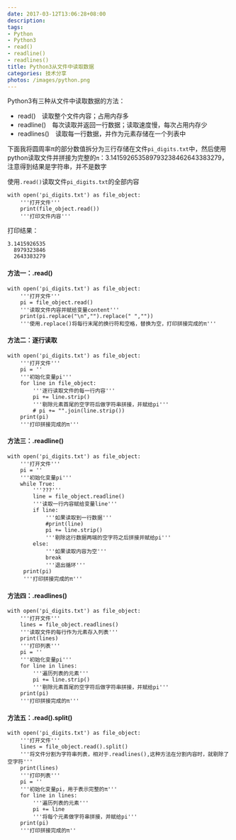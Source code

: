 ```yaml
---
date: 2017-03-12T13:06:28+08:00
description: 
tags: 
- Python
- Python3
- read()
- readline()
- readlines()
title: Python3从文件中读取数据
categories: 技术分享
photos: /images/python.png
---
```


Python3有三种从文件中读取数据的方法：

* read()　读取整个文件内容；占用内存多  
* readline()　每次读取并返回一行数据；读取速度慢，每次占用内存少  
* readlines()　读取每一行数据，并作为元素存储在一个列表中  

下面我将圆周率π的部分数值拆分为三行存储在文件`pi_digits.txt`中，然后使用python读取文件并拼接为完整的`π`：3.141592653589793238462643383279，注意得到结果是字符串，并不是数字

使用`.read()`读取文件`pi_digits.txt`的全部内容

	with open('pi_digits.txt') as file_object:
	    '''打开文件'''
	    print(file_object.read())
	    '''打印文件内容'''
	   
打印结果：

	3.1415926535
	  8979323846
	  2643383279

<!--more-->	  
	  
#### 方法一：.read()

	with open('pi_digits.txt') as file_object:
	    '''打开文件'''
	    pi = file_object.read()
	    '''读取文件内容并赋给变量content'''
	    print(pi.replace("\n","").replace(" ",""))
	    '''使用.replace()将每行末尾的换行符和空格，替换为空，打印拼接完成的π'''

#### 方法二：逐行读取

	with open('pi_digits.txt') as file_object:
	    '''打开文件'''
	    pi = ''
	    '''初始化变量pi'''
	    for line in file_object:
			'''逐行读取文件的每一行内容'''
			pi += line.strip()
			'''剔除元素首尾的空字符后做字符串拼接，并赋给pi'''
			# pi += "".join(line.strip())
	    print(pi)
	    '''打印拼接完成的π'''

#### 方法三：.readline()

	with open('pi_digits.txt') as file_object:
	    '''打开文件'''
	    pi = ''
	    '''初始化变量pi'''
	    while True:
			'''???'''
			line = file_object.readline()
			'''读取一行内容赋给变量line'''
			if line:
			    '''如果读取到一行数据'''
			    #print(line)
			    pi += line.strip()
			    '''剔除这行数据两端的空字符之后拼接并赋给pi'''
			else:
			    '''如果读取内容为空'''
			    break
			    '''退出循环'''
	     print(pi)
	     '''打印拼接完成的π'''	

#### 方法四：.readlines()

	with open('pi_digits.txt') as file_object:
	    '''打开文件'''
	    lines = file_object.readlines()
	    '''读取文件的每行作为元素存入列表'''
	    print(lines)
	    '''打印列表'''
	    pi = ''
	    '''初始化变量pi'''
	    for line in lines:
			'''遍历列表的元素'''
			pi += line.strip()
			'''剔除元素首尾的空字符后做字符串拼接，并赋给pi'''
	    print(pi)
	    '''打印拼接完成的π'''

#### 方法五：.read().split()

	with open('pi_digits.txt') as file_object:
	    '''打开文件'''
	    lines = file_object.read().split()
	    '''将文件分割为字符串列表，相对于.readlines(),这种方法在分割内容时，就剔除了空字符'''
	    print(lines)
	    '''打印列表'''
	    pi = ''
	    '''初始化变量pi，用于表示完整的π'''
	    for line in lines:
			'''遍历列表的元素'''
			pi += line
			'''将每个元素做字符串拼接，并赋给pi'''
	    print(pi)
	    '''打印拼接完成的π''
	    
